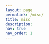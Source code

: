 ```yaml
---
layout: page
permalink: /misc/
title: misc
description:
nav: true
nav_order: 1
---
```

<div class="misc">


</div>
